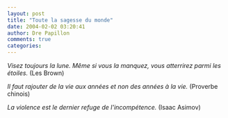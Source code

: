 ```yaml
---
layout: post
title: "Toute la sagesse du monde"
date: 2004-02-02 03:20:41
author: Dre Papillon
comments: true
categories: 
---
```



*Visez toujours la lune. Même si vous la manquez, vous atterrirez parmi les étoiles.*  (Les Brown)

*Il faut rajouter de la vie aux années et non des années à la vie.*  (Proverbe chinois)

*La violence est le dernier refuge de l'incompétence.*  (Isaac Asimov)